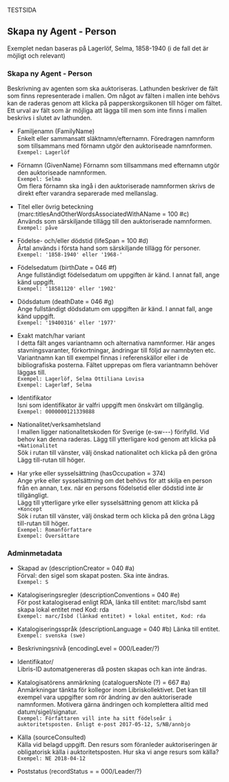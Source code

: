 TESTSIDA 

## Skapa ny Agent - Person
Exemplet nedan baseras på Lagerlöf, Selma, 1858-1940 (i de fall det är möjligt och relevant)


### Skapa ny Agent - Person
Beskrivning av agenten som ska auktoriseras. Lathunden beskriver de fält som finns representerade i mallen. Om något av fälten i mallen inte behövs kan de raderas genom att klicka på papperskorgsikonen till höger om fältet. Ett urval av fält som är möjliga att lägga till men som inte finns i mallen beskrivs i slutet av lathunden.

* Familjenamn (FamilyName)
  <br/>Enkelt eller sammansatt släktnamn/efternamn. Föredragen namnform som tillsammans med förnamn utgör den auktoriseade namnformen.
  <br/>```Exempel: Lagerlöf```

* Förnamn (GivenName)
  Förnamn som tillsammans med efternamn utgör den auktoriseade namnformen. 
  <br/>```Exempel: Selma```
  <br/>Om flera förnamn ska ingå i den auktoriserade namnformen skrivs de direkt efter varandra separerade med mellanslag.

* Titel eller övrig beteckning (marc:titlesAndOtherWordsAssociatedWithAName = 100 #c)
  <br/>Används som särskiljande tillägg till den auktoriserade namnformen.
  <br/>```Exempel: påve```
  
* Födelse- och/eller dödstid (lifeSpan = 100 #d)
  <br/>Årtal används i första hand som särskiljande tillägg för personer. 
  <br/>```Exempel: '1858-1940' eller '1968-'```

* Födelsedatum (birthDate = 046 #f)
  <br/>Ange fullständigt födelsedatum om uppgiften är känd. I annat fall, ange känd uppgift.
  <br/> ```Exempel: '18581120' eller '1902'```
  
* Dödsdatum (deathDate = 046 #g)
  <br/>Ange fullständigt dödsdatum om uppgiften är känd. I annat fall, ange känd uppgift.
  <br/> ```Exempel: '19400316' eller '1977'```

* Exakt match/har variant
  <br/>I detta fält anges variantnamn och alternativa namnformer. Här anges stavningsvaranter, förkortningar, ändringar till följd av namnbyten etc. Variantnamn kan till exempel finnas i referenskällor eller i de bibliografiska posterna. Fältet upprepas om flera variantnamn behöver läggas till.
  <br/>```Exempel: Lagerlöf, Selma Ottiliana Lovisa```
  <br/>```Exempel: Lagerlœf, Selma```
  
* Identifikator
  <br/>Isni som identifikator är valfri uppgift men önskvärt om tillgänglig. 
  <br/> ```Exempel: 0000000121339888 ```

* Nationalitet/verksamhetsland
  <br/>I mallen ligger nationalitetskoden för Sverige (e-sw---) förifylld. Vid behov kan denna raderas. Lägg till ytterligare kod genom att klicka på ```+Nationalitet ```
  <br/>Sök i rutan till vänster, välj önskad nationalitet och klicka på den gröna Lägg till-rutan till höger.

* Har yrke eller sysselsättning (hasOccupation = 374)
   <br/>Ange yrke eller sysselsättning om det behövs för att skilja en person från en annan, t.ex. när en persons födelsetid eller dödstid inte är tillgängligt. 
   <br/>Lägg till ytterligare yrke eller sysselsättning genom att klicka på ```+Koncept ```
  <br/>Sök i rutan till vänster, välj önskad term och klicka på den gröna Lägg till-rutan till höger. 
   <br/>```Exempel: Romanförfattare ```
   <br/>```Exempel: Översättare```
  
### Adminmetadata
* Skapad av (descriptionCreator = 040 #a)
  <br/>Förval: den sigel som skapat posten. Ska inte ändras.  
  ```Exempel: S```
  
* Katalogiseringsregler (descriptionConventions = 040 #e)
  <br/>För post katalogiserad enligt RDA, länka till entitet: marc/Isbd samt skapa lokal entitet med Kod: rda    
  ```Exempel: marc/Isbd (länkad entitet) + lokal entitet, Kod: rda```  

* Katalogiseringsspråk (descriptionLanguage = 040 #b)
  Länka till entitet.  
  ```Exempel: svenska (swe)```

* Beskrivningsnivå (encodingLevel = 000/Leader/?)

* Identifikator/
  <br/>Libris-ID automatgenereras då posten skapas och kan inte ändras.
  
* Katalogisatörens anmärkning (cataloguersNote (?) = 667 #a)
  Anmärkningar tänkta för kollegor inom Libriskollektivet. Det kan till exempel vara uppgifter som rör ändring av den auktoriserade namnformen. Motivera gärna ändringen och komplettera alltid med datum/sigel/signatur.
  <br/>```Exempel: Författaren vill inte ha sitt födelseår i auktoritetsposten. Enligt e-post 2017-05-12, S/NB/annbjo```

* Källa (sourceConsulted)
  <br/>Källa vid belagd uppgift. Den resurs som föranleder auktoriseringen är obligatorisk källa i auktoritetsposten. Hur ska vi ange resurs som källa?
  ```Exempel: NE 2018-04-12```
  
* Poststatus (recordStatus = = 000/Leader/?)
